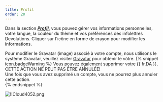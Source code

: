 ```yaml
---
title: Profil
order: 20
---
```

Dans la section [***Profil***](https://portal.devolutions.com/profile), vous pouvez gérer vos informations personnelles, votre langue, la couleur du thème et vos préférences des infolettres Devolutions. Cliquer sur l'icône en forme de crayon pour modifier les informations.  

Pour modifier le Gravatar (image) associé à votre compte, nous utilisons le système Gravatar, veuillez visiter [Gravatar](http://fr.gravatar.com/) pour obtenir le vôtre. 
{% snippet icon.badgeWarning %} 
Vous pouvez également supprimer votre {{ fr.DA }}.  
CETTE ACTION NE PEUT PAS ÊTRE ANNULÉE!  
Une fois que vous avez supprimé un compte, vous ne pourrez plus annuler cette action.  
{% endsnippet %}
 
![!!Cloud4052.png](https://webdevolutions.azureedge.net/docs/fr/cloud/Cloud4052.png) 